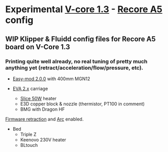 # Experimental [V-core 1.3](https://www.ratrig.com/rat-rig-v-core-pro-upgrade-kit-from-v-core-pro-1-x-to-1-3.html) - [Recore A5](https://www.iagent.no/product/recore/) config
## WIP Klipper &amp; Fluidd config files for Recore A5 board on V-Core 1.3

### Printing quite well already, no real tuning of pretty much anything yet (retract/acceleration/flow/pressure, etc).

* [Easy-mod 2.0.0](https://cad.onshape.com/documents/941d3ce9564d1a9f1528bea7/w/af0d99b566038cc9eaf60dc4/e/4c0427b7874846e40129df20) with 400mm MGN12

* [EVA 2.x](https://main.eva-3d.page/) carriage
	* [Slice 50W](https://www.sliceengineering.com/products/50w-heater-cartridge) heater
	* E3D copper block & nozzle (thermistor, PT100 in comment)
	* BMG with Dragon HF

[Firmware retraction](https://www.klipper3d.org/Config_Reference.html#firmware_retraction) and [Arc](https://www.klipper3d.org/Config_Reference.html#gcode_arcs) enabled.

* Bed
	* Triple Z
	* Keenovo 230V heater
	* BLtouch
